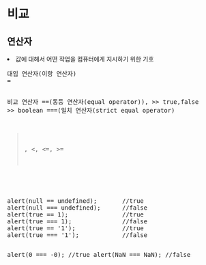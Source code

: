 <h1>비교</h1>
<h2>연산자</h2>
<li>값에 대해서 어떤 작업을 컴퓨터에게 지시하기 위한 기호</li>
<pre>
대입 연산자(이항 연산자)
=   

비교 연산자
==(동등 연산자(equal operator)), >> true,false >> boolean       ===(일치 연산자(strict equal operator)
>, <, <=, >=  
</pre>
<br>
<pre>
alert(null == undefined);       //true
alert(null === undefined);      //false
alert(true == 1);               //true
alert(true === 1);              //false
alert(true == '1');             //true
alert(true === '1');            //false
 
alert(0 === -0);                //true
alert(NaN === NaN);             //false
</pre>
